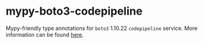 # mypy-boto3-codepipeline

Mypy-friendly type annotations for `boto3` 1.10.22 `codepipeline` service.
More information can be found [here](https://github.com/vemel/mypy_boto3).